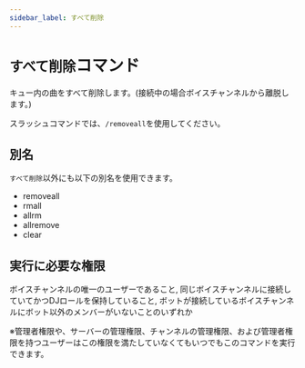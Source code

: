 ```yaml
---
sidebar_label: すべて削除
---
```

# `すべて削除`コマンド
キュー内の曲をすべて削除します。(接続中の場合ボイスチャンネルから離脱します。)

スラッシュコマンドでは、`/removeall`を使用してください。

## 別名
`すべて削除`以外にも以下の別名を使用できます。

- removeall
- rmall
- allrm
- allremove
- clear




## 実行に必要な権限
ボイスチャンネルの唯一のユーザーであること, 同じボイスチャンネルに接続していてかつDJロールを保持していること, ボットが接続しているボイスチャンネルにボット以外のメンバーがいないことのいずれか

※管理者権限や、サーバーの管理権限、チャンネルの管理権限、および管理者権限を持つユーザーはこの権限を満たしていなくてもいつでもこのコマンドを実行できます。

